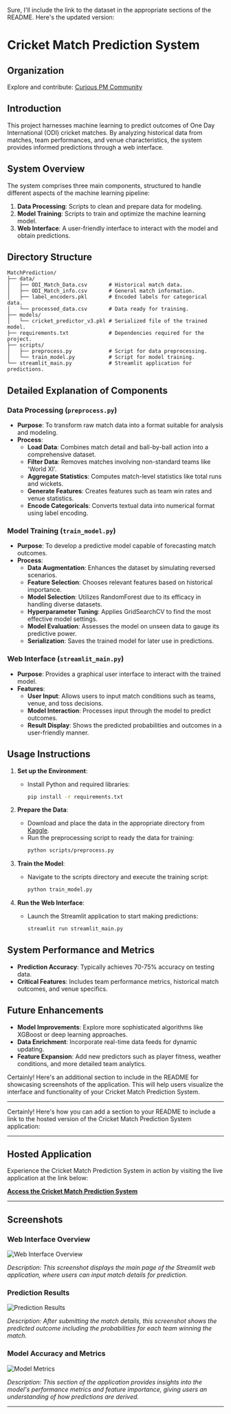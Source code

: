 Sure, I'll include the link to the dataset in the appropriate sections of the README. Here's the updated version:

# Cricket Match Prediction System

## Organization
Explore and contribute: [Curious PM Community](https://curious.pm)

## Introduction

This project harnesses machine learning to predict outcomes of One Day International (ODI) cricket matches. By analyzing historical data from matches, team performances, and venue characteristics, the system provides informed predictions through a web interface.

## System Overview

The system comprises three main components, structured to handle different aspects of the machine learning pipeline:
1. **Data Processing**: Scripts to clean and prepare data for modeling.
2. **Model Training**: Scripts to train and optimize the machine learning model.
3. **Web Interface**: A user-friendly interface to interact with the model and obtain predictions.

## Directory Structure

```
MatchPrediction/
├── data/
│   ├── ODI_Match_Data.csv       # Historical match data.
│   ├── ODI_Match_info.csv       # General match information.
│   ├── label_encoders.pkl       # Encoded labels for categorical data.
│   └── processed_data.csv       # Data ready for training.
├── models/
│   └── cricket_predictor_v3.pkl # Serialized file of the trained model.
├── requirements.txt             # Dependencies required for the project.
├── scripts/
│   ├── preprocess.py            # Script for data preprocessing.
│   └── train_model.py           # Script for model training.
└── streamlit_main.py            # Streamlit application for predictions.
```

## Detailed Explanation of Components

### Data Processing (`preprocess.py`)

- **Purpose**: To transform raw match data into a format suitable for analysis and modeling.
- **Process**:
  - **Load Data**: Combines match detail and ball-by-ball action into a comprehensive dataset.
  - **Filter Data**: Removes matches involving non-standard teams like 'World XI'.
  - **Aggregate Statistics**: Computes match-level statistics like total runs and wickets.
  - **Generate Features**: Creates features such as team win rates and venue statistics.
  - **Encode Categoricals**: Converts textual data into numerical format using label encoding.

### Model Training (`train_model.py`)

- **Purpose**: To develop a predictive model capable of forecasting match outcomes.
- **Process**:
  - **Data Augmentation**: Enhances the dataset by simulating reversed scenarios.
  - **Feature Selection**: Chooses relevant features based on historical importance.
  - **Model Selection**: Utilizes RandomForest due to its efficacy in handling diverse datasets.
  - **Hyperparameter Tuning**: Applies GridSearchCV to find the most effective model settings.
  - **Model Evaluation**: Assesses the model on unseen data to gauge its predictive power.
  - **Serialization**: Saves the trained model for later use in predictions.

### Web Interface (`streamlit_main.py`)

- **Purpose**: Provides a graphical user interface to interact with the trained model.
- **Features**:
  - **User Input**: Allows users to input match conditions such as teams, venue, and toss decisions.
  - **Model Interaction**: Processes input through the model to predict outcomes.
  - **Result Display**: Shows the predicted probabilities and outcomes in a user-friendly manner.

## Usage Instructions

1. **Set up the Environment**:
   - Install Python and required libraries:
     ```bash
     pip install -r requirements.txt
     ```

2. **Prepare the Data**:
   - Download and place the data in the appropriate directory from [Kaggle](https://www.kaggle.com/datasets/utkarshtomar736/odi-mens-cricket-match-data-2002-2023).
   - Run the preprocessing script to ready the data for training:
     ```bash
     python scripts/preprocess.py
     ```

3. **Train the Model**:
   - Navigate to the scripts directory and execute the training script:
     ```bash
     python train_model.py
     ```

4. **Run the Web Interface**:
   - Launch the Streamlit application to start making predictions:
     ```bash
     streamlit run streamlit_main.py
     ```

## System Performance and Metrics

- **Prediction Accuracy**: Typically achieves 70-75% accuracy on testing data.
- **Critical Features**: Includes team performance metrics, historical match outcomes, and venue specifics.

## Future Enhancements

- **Model Improvements**: Explore more sophisticated algorithms like XGBoost or deep learning approaches.
- **Data Enrichment**: Incorporate real-time data feeds for dynamic updating.
- **Feature Expansion**: Add new predictors such as player fitness, weather conditions, and more detailed team analytics.

Certainly! Here's an additional section to include in the README for showcasing screenshots of the application. This will help users visualize the interface and functionality of your Cricket Match Prediction System.

---
Certainly! Here's how you can add a section to your README to include a link to the hosted version of the Cricket Match Prediction System application:

---

## Hosted Application

Experience the Cricket Match Prediction System in action by visiting the live application at the link below:

[**Access the Cricket Match Prediction System**](https://matchresultprediction.streamlit.app)

---

## Screenshots

### Web Interface Overview

![Web Interface Overview](https://github.com/user-attachments/assets/b0c40f34-f1a6-4f78-abd9-326afc4520e5)

*Description: This screenshot displays the main page of the Streamlit web application, where users can input match details for prediction.*

### Prediction Results

![Prediction Results](https://github.com/user-attachments/assets/7f1ec308-8d09-4ef0-8bd8-e9df9d3c82a5)

*Description: After submitting the match details, this screenshot shows the predicted outcome including the probabilities for each team winning the match.*

### Model Accuracy and Metrics

![Model Metrics](https://github.com/user-attachments/assets/37d8e2d1-e16d-4ec5-a482-a79517171001)

*Description: This section of the application provides insights into the model's performance metrics and feature importance, giving users an understanding of how predictions are derived.*

---

